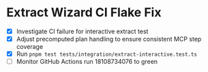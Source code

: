 # Extract Wizard CI Flake Fix

- [x] Investigate CI failure for interactive extract test
- [x] Adjust precomputed plan handling to ensure consistent MCP step coverage
- [x] Run `pnpm test tests/integration/extract-interactive.test.ts`
- [ ] Monitor GitHub Actions run 18108734076 to green
